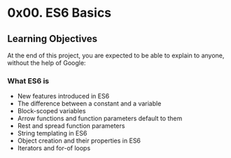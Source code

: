 # 0x00. ES6 Basics
## Learning Objectives
At the end of this project, you are expected to be able to explain to anyone, without the help of Google:

### What ES6 is
- New features introduced in ES6
- The difference between a constant and a variable
- Block-scoped variables
- Arrow functions and function parameters default to them
- Rest and spread function parameters
- String templating in ES6
- Object creation and their properties in ES6
- Iterators and for-of loops
